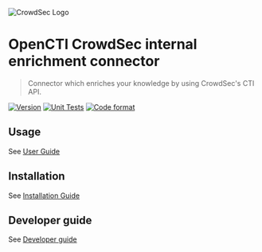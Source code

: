 ![CrowdSec Logo](https://raw.githubusercontent.com/crowdsecurity/cs-opencti-internal-enrichment-connector/main/docs/images/logo_crowdsec.png)

# OpenCTI CrowdSec internal enrichment connector

> Connector which enriches your knowledge by using CrowdSec's CTI API.

[![Version](https://img.shields.io/github/v/release/crowdsecurity/cs-opencti-internal-enrichment-connector)](https://github.com/crowdsecurity/cs-opencti-internal-enrichment-connector/releases/)
[![Unit Tests](https://github.com/crowdsecurity/cs-opencti-internal-enrichment-connector/actions/workflows/unittests.yml/badge.svg)](https://github.com/crowdsecurity/cs-opencti-internal-enrichment-connector/actions/workflows/unittests.yml)
[![Code format](https://github.com/crowdsecurity/cs-opencti-internal-enrichment-connector/actions/workflows/code-format.yml/badge.svg)](https://github.com/crowdsecurity/cs-opencti-internal-enrichment-connector/actions/workflows/code-format.yml)

## Usage

See [User Guide](https://github.com/crowdsecurity/cs-opencti-internal-enrichment-connector/blob/main/docs/USER_GUIDE.md)

## Installation

See [Installation Guide](https://github.com/crowdsecurity/cs-opencti-internal-enrichment-connector/blob/main/docs/INSTALLATION_GUIDE.md)

## Developer guide

See [Developer guide](https://github.com/crowdsecurity/cs-opencti-internal-enrichment-connector/blob/main/docs/DEVELOPER.md)




